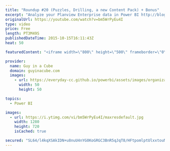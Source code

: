 ```yaml
---
title: "Roundup #20 (Puzzles, Drilling, a new Content Pack) + Bonus"
excerpt: "Analyze your Planview Enterprise data in Power BI http://blogs.msdn.com/b/powerbi/archive/2015/10/14/analyze-your-planview-enterprise-data-in-power-bi.aspx  Power BI Weekly Service Update http://blogs.msdn.com/b/powerbi/archive/2015/10/13/power-bi-weekly-service-update-1013.aspx  Giving Back: “Steal”"
originalUrl: https://youtube.com/watch?v=bm5WrPyEu4I
type: video
price: Free
length: PT3M49S
publishedDateTime: 2015-10-15T16:11:43Z
heat: 50

featuredContent: "<iframe width=\"800\" height=\"500\" frameborder=\"0\" src=\"https://www.youtube.com/embed/bm5WrPyEu4I\" allow=\"accelerometer; autoplay; encrypted-media; gyroscope; picture-in-picture\" allowfullscreen></iframe>"

provider:
  name: Guy in a Cube
  domain: guyinacube.com
  images:
    - url: https://everyday-cc.github.io/powerbi/assets/images/organizations/guyinacube.com-50x50.jpg
      width: 50
      height: 50

topics:
  - Power BI

images:
  - url: https://i.ytimg.com/vi/bm5WrPyEu4I/maxresdefault.jpg
    width: 1280
    height: 720
    isCached: true

secured: "SL64/l4kqXSAkIDN+u8nuU4nYG0KoGRGC3BnR5qJqT8/HFtpomlptUlxxtouNadDfM4emJK5wPGmvSsxbyPSvaLvhqPjZ+ijf0OjemnyUyh8QJwWuAS7ek10hVyNTerCSCGNbHvQCc0J4xwUf8j5cD9T+LKwjcsInzfkVscTAEjvXtKkymDBWkPkgon4xgeexcMa+aL+D39yxvo3dr5brlKkdn6eY3SeuvXcWQsGX24Mb6+CTv+nXgO8XFPk0UiVP4hMvRdmPgCp+nZA5D9aIEa9H5MThsQQBr4gTISJXNMk3/C8hN6tXt3I2JS4hl6qMGQyaCBL3rWVO0D56L/R7Yscva7GDgaMcq/DR7YtXfJnkG5GwPW2n4vglKSWnIBvHigD9ywLuK+bICmcsVQ6sWxNwb4PNaf4ckLj/yEon1k=;KzQV8oS7CarereZBYLpMvA=="
---
```



